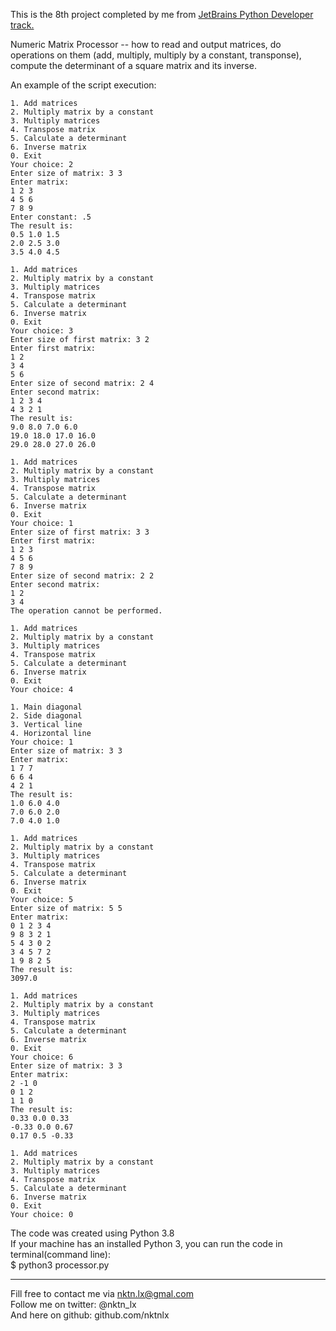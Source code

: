 This is the 8th project completed by me from [JetBrains Python Developer track.](https://hyperskill.org/tracks/2)

Numeric Matrix Processor -- how to read and output matrices, do operations on them (add, multiply, multiply by a constant, transponse), compute the determinant of a square matrix and its inverse.    

An example of the script execution:  
```
1. Add matrices
2. Multiply matrix by a constant
3. Multiply matrices
4. Transpose matrix
5. Calculate a determinant
6. Inverse matrix
0. Exit
Your choice: 2
Enter size of matrix: 3 3
Enter matrix:
1 2 3
4 5 6
7 8 9
Enter constant: .5
The result is:
0.5 1.0 1.5
2.0 2.5 3.0
3.5 4.0 4.5

1. Add matrices
2. Multiply matrix by a constant
3. Multiply matrices
4. Transpose matrix
5. Calculate a determinant
6. Inverse matrix
0. Exit
Your choice: 3
Enter size of first matrix: 3 2
Enter first matrix:
1 2
3 4
5 6
Enter size of second matrix: 2 4
Enter second matrix:
1 2 3 4
4 3 2 1
The result is:
9.0 8.0 7.0 6.0
19.0 18.0 17.0 16.0
29.0 28.0 27.0 26.0

1. Add matrices
2. Multiply matrix by a constant
3. Multiply matrices
4. Transpose matrix
5. Calculate a determinant
6. Inverse matrix
0. Exit
Your choice: 1
Enter size of first matrix: 3 3
Enter first matrix:
1 2 3
4 5 6
7 8 9
Enter size of second matrix: 2 2
Enter second matrix:
1 2
3 4
The operation cannot be performed.

1. Add matrices
2. Multiply matrix by a constant
3. Multiply matrices
4. Transpose matrix
5. Calculate a determinant
6. Inverse matrix
0. Exit
Your choice: 4

1. Main diagonal
2. Side diagonal
3. Vertical line
4. Horizontal line
Your choice: 1
Enter size of matrix: 3 3
Enter matrix:
1 7 7 
6 6 4
4 2 1
The result is:
1.0 6.0 4.0
7.0 6.0 2.0
7.0 4.0 1.0

1. Add matrices
2. Multiply matrix by a constant
3. Multiply matrices
4. Transpose matrix
5. Calculate a determinant
6. Inverse matrix
0. Exit
Your choice: 5
Enter size of matrix: 5 5
Enter matrix:
0 1 2 3 4
9 8 3 2 1
5 4 3 0 2
3 4 5 7 2
1 9 8 2 5
The result is:
3097.0

1. Add matrices
2. Multiply matrix by a constant
3. Multiply matrices
4. Transpose matrix
5. Calculate a determinant
6. Inverse matrix
0. Exit
Your choice: 6
Enter size of matrix: 3 3
Enter matrix:
2 -1 0
0 1 2
1 1 0
The result is:
0.33 0.0 0.33
-0.33 0.0 0.67
0.17 0.5 -0.33

1. Add matrices
2. Multiply matrix by a constant
3. Multiply matrices
4. Transpose matrix
5. Calculate a determinant
6. Inverse matrix
0. Exit
Your choice: 0
```


The code was created using Python 3.8  
If your machine has an installed Python 3, you can run the code in terminal(command line):  
$ python3 processor.py  


--------------------------------------------
Fill free to contact me via nktn.lx@gmal.com  
Follow me on twitter: @nktn_lx  
And here on github: github.com/nktnlx  